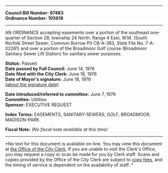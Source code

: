 * * * * *  
  
**Council Bill Number: [](#h0)[](#h2)97483**   
**Ordinance Number: 105618**  
  
* * * * *  
  
AN ORDINANCE accepting easements over a portion of the southeast one-quarter of Section 28, township 24 North, Range 4 East, W.M. (South Norfolk Street Sewer; Common Borrow Pit CB-A-383, State File No. 7-A-02261) and over a portion of the Broadmoor Golf course (Broadmoor Sanitary Sewer Lift Station) for sanitary sewer purposes.  
  
**Status:** Passed   
**Date passed by Full Council:** June 14, 1976   
**Date filed with the City Clerk:** June 18, 1976   
**Date of Mayor's signature:** June 18, 1976   
[(about the signature date)](/~public/approvaldate.htm)   
  
  
**Date introduced/referred to committee:** June 7, 1976   
**Committee:** Utilities   
**Sponsor:** EXECUTIVE REQUEST   
  
**Index Terms:** EASEMENTS, SANITARY-SEWERS, GOLF, BROADMOOR, MADISON-PARK  
  
**Fiscal Note:** *(No fiscal note available at this time)*  
  
* * * * *  
  
*No text for this document is available on-line. You may view this document at [the Office of the City Clerk](http://www.seattle.gov/leg/clerk/contactUs.htm). If you are unable to visit the Clerk's Office, you may request a copy or scan be made for you by Clerk staff. Scans and copies provided by the Office of the City Clerk are subject to [copy fees](http://clerk.seattle.gov/~public/clerkfees.htm), and the timing of service is dependent on the availability of staff. *  
  
  
